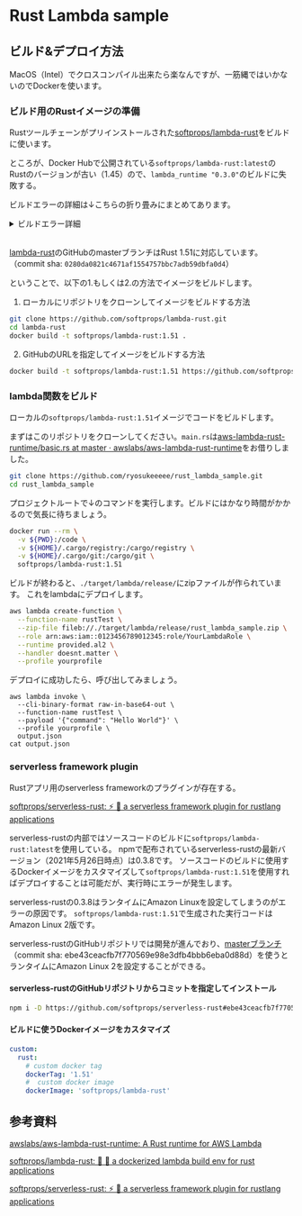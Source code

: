# Rust Lambda sample

## ビルド&デプロイ方法

MacOS（Intel）でクロスコンパイル出来たら楽なんですが、一筋縄ではいかないのでDockerを使います。

### ビルド用のRustイメージの準備

Rustツールチェーンがプリインストールされた[softprops/lambda-rust](https://github.com/softprops/lambda-rust)をビルドに使います。

ところが、Docker Hubで公開されている`softprops/lambda-rust:latest`の
Rustのバージョンが古い（1.45）ので、`lambda_runtime "0.3.0"`のビルドに失敗する。

ビルドエラーの詳細は↓こちらの折り畳みにまとめてあります。
<details>
<summary>ビルドエラー詳細</summary>

`softprops/lambda-rust:latest`でビルドしたときのログ

```sh
docker run --rm -v ${PWD}:/code -v ${HOME}/.cargo/registry:/cargo/registry -v ${HOME}/.cargo/git:/cargo/git softprops/lambda-rust:latest
    Updating crates.io index
 Downloading crates ...
  Downloaded num-integer v0.1.44
  Downloaded pin-utils v0.1.0
  Downloaded proc-macro-hack v0.5.19
  （省略）
   Compiling num_cpus v1.13.0
   Compiling socket2 v0.4.0
   Compiling time v0.1.44
error[E0658]: `match` is not allowed in a `const fn`
   --> /root/.cargo/registry/src/github.com-1ecc6299db9ec823/socket2-0.4.0/src/lib.rs:156:9
    |
156 | /         match address {
157 | |             SocketAddr::V4(_) => Domain::IPV4,
158 | |             SocketAddr::V6(_) => Domain::IPV6,
159 | |         }
    | |_________^
    |
    = note: see issue #49146 <https://github.com/rust-lang/rust/issues/49146> for more information

error: aborting due to previous error

For more information about this error, try `rustc --explain E0658`.
error: could not compile `socket2`.

To learn more, run the command again with --verbose.
warning: build failed, waiting for other jobs to finish...
error: build failed
```

socket2はhyperが依存しているcrate

```sh
cargo tree -i socket2
socket2 v0.4.0
└── hyper v0.14.7
    └── lambda_runtime v0.3.0
        └── rust_lambda_sample v0.1.0 
```


コンパイルエラーが発生する箇所はここ

```rust
impl Domain {
    /// Domain for IPv4 communication, corresponding to `AF_INET`.
    pub const IPV4: Domain = Domain(sys::AF_INET);


    /// Domain for IPv6 communication, corresponding to `AF_INET6`.
    pub const IPV6: Domain = Domain(sys::AF_INET6);


    /// Returns the correct domain for `address`.
    pub const fn for_address(address: SocketAddr) -> Domain {
        match address {
            SocketAddr::V4(_) => Domain::IPV4,
            SocketAddr::V6(_) => Domain::IPV6,
        }
    }
}
```

https://github.com/rust-lang/socket2/blob/b1479fffa0749147eabd15ad9038d0f9a0cc7825/src/lib.rs#L147-L161

Rust 1.46.0から`const fn`の中で`match`が使えるようになった。
すなわち、Rust 1.46.0以上では上記のコードは合法である。

参考: [Announcing Rust 1.46.0 | Rust Blog](https://blog.rust-lang.org/2020/08/27/Rust-1.46.0.html)

</details>

<br>

[lambda-rust](https://github.com/softprops/lambda-rust)のGitHubのmasterブランチはRust 1.51に対応しています。
（commit sha: `0280da0821c4671af1554757bbc7adb59dbfa0d4`）

ということで、以下の1.もしくは2.の方法でイメージをビルドします。

1. ローカルにリポジトリをクローンしてイメージをビルドする方法

```sh
git clone https://github.com/softprops/lambda-rust.git
cd lambda-rust
docker build -t softprops/lambda-rust:1.51 .
```

2. GitHubのURLを指定してイメージをビルドする方法

```sh
docker build -t softprops/lambda-rust:1.51 https://github.com/softprops/lambda-rust.git#e6137ddbac36d104236407eb537c6c03a16a30fa
```


### lambda関数をビルド

ローカルの`softprops/lambda-rust:1.51`イメージでコードをビルドします。

まずはこのリポジトリをクローンしてください。`main.rs`は[aws-lambda-rust-runtime/basic.rs at master · awslabs/aws-lambda-rust-runtime](https://github.com/awslabs/aws-lambda-rust-runtime/blob/master/lambda-runtime/examples/basic.rs)をお借りしました。

```sh
git clone https://github.com/ryosukeeeee/rust_lambda_sample.git
cd rust_lambda_sample
```

プロジェクトルートで↓のコマンドを実行します。ビルドにはかなり時間がかかるので気長に待ちましょう。

```sh
docker run --rm \
  -v ${PWD}:/code \
  -v ${HOME}/.cargo/registry:/cargo/registry \
  -v ${HOME}/.cargo/git:/cargo/git \
  softprops/lambda-rust:1.51
```

ビルドが終わると、`./target/lambda/release/`にzipファイルが作られています。
これをlambdaにデプロイします。


```sh
aws lambda create-function \
  --function-name rustTest \
  --zip-file fileb://./target/lambda/release/rust_lambda_sample.zip \
  --role arn:aws:iam::0123456789012345:role/YourLambdaRole \
  --runtime provided.al2 \
  --handler doesnt.matter \
  --profile yourprofile
```

デプロイに成功したら、呼び出してみましょう。

```
aws lambda invoke \
  --cli-binary-format raw-in-base64-out \
  --function-name rustTest \
  --payload '{"command": "Hello World"}' \
  --profile yourprofile \
  output.json
cat output.json
```

### serverless framework plugin
Rustアプリ用のserverless frameworkのプラグインが存在する。

[softprops/serverless-rust: ⚡ 🦀 a serverless framework plugin for rustlang applications](https://github.com/softprops/serverless-rust)

serverless-rustの内部ではソースコードのビルドに`softprops/lambda-rust:latest`を使用している。
npmで配布されているserverless-rustの最新バージョン（2021年5月26日時点）は0.3.8です。
ソースコードのビルドに使用するDockerイメージをカスタマイズして`softprops/lambda-rust:1.51`を使用すればデプロイすることは可能だが、実行時にエラーが発生します。

serverless-rustの0.3.8はランタイムにAmazon Linuxを設定してしまうのがエラーの原因です。
`softprops/lambda-rust:1.51`で生成された実行コードはAmazon Linux 2版です。


serverless-rustのGitHubリポジトリでは開発が進んでおり、[masterブランチ](https://github.com/softprops/serverless-rust/tree/ebe43ceacfb7f770569e98e3dfb4bbb6eba0d88d)（commit sha: ebe43ceacfb7f770569e98e3dfb4bbb6eba0d88d）を使うとランタイムにAmazon Linux 2を設定することができる。

#### serverless-rustのGitHubリポジトリからコミットを指定してインストール

```sh
npm i -D https://github.com/softprops/serverless-rust#ebe43ceacfb7f770569e98e3dfb4bbb6eba0d88d
```


#### ビルドに使うDockerイメージをカスタマイズ

```yml
custom:
  rust:
    # custom docker tag
    dockerTag: '1.51'
    #  custom docker image
    dockerImage: 'softprops/lambda-rust'
```


## 参考資料
[awslabs/aws-lambda-rust-runtime: A Rust runtime for AWS Lambda](https://github.com/awslabs/aws-lambda-rust-runtime)

[softprops/lambda-rust: 🐳 🦀 a dockerized lambda build env for rust applications](https://github.com/softprops/lambda-rust)

[softprops/serverless-rust: ⚡ 🦀 a serverless framework plugin for rustlang applications](https://github.com/softprops/serverless-rust)
